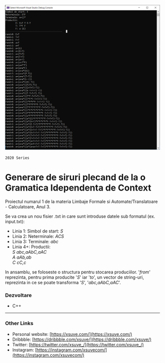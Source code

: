 ![Generare de siruri plecand de la o Gramatica Idependenta de Context](screenshot.png)

`2020 Series`
# Generare de siruri plecand de la o Gramatica Idependenta de Context
Proiectul numarul 1 de la materia Limbaje Formale si Automate/Translatoare - Calculatoare, Anul 3.

Se va crea un nou fisier .txt in care sunt introduse datele sub formatul (ex. input.txt):
- Linia 1: Simbol de start: *S*
- Linia 2: Neterminale: *ACS*
- Linia 3: Terminale: *abc*
- Linia 4+: Productii:<br>
            *S abc,aAbC,aAC*<br>
            *A aAb,ab*<br>
            *C cC,c*
            
In ansamblu, se foloseste o structura pentru stocarea produciilor. '*from*' reprezinta, pentru prima producite '*S*' iar '*to*', un vector de string-uri, reprezinta in ce se poate transforma '*S*', '*abc,aAbC,aAC*'.

### Dezvoltare
* C++

---

### Other Links
* Personal website: [https://xsuve.com/](https://xsuve.com/)
* Dribbble: [https://dribbble.com/xsuve/](https://dribbble.com/xsuve/)
* Twitter: [https://twitter.com/xsuve_/](https://twitter.com/xsuve_/)
* Instagram: [https://instagram.com/xsuvecom/](https://instagram.com/xsuvecom/)
